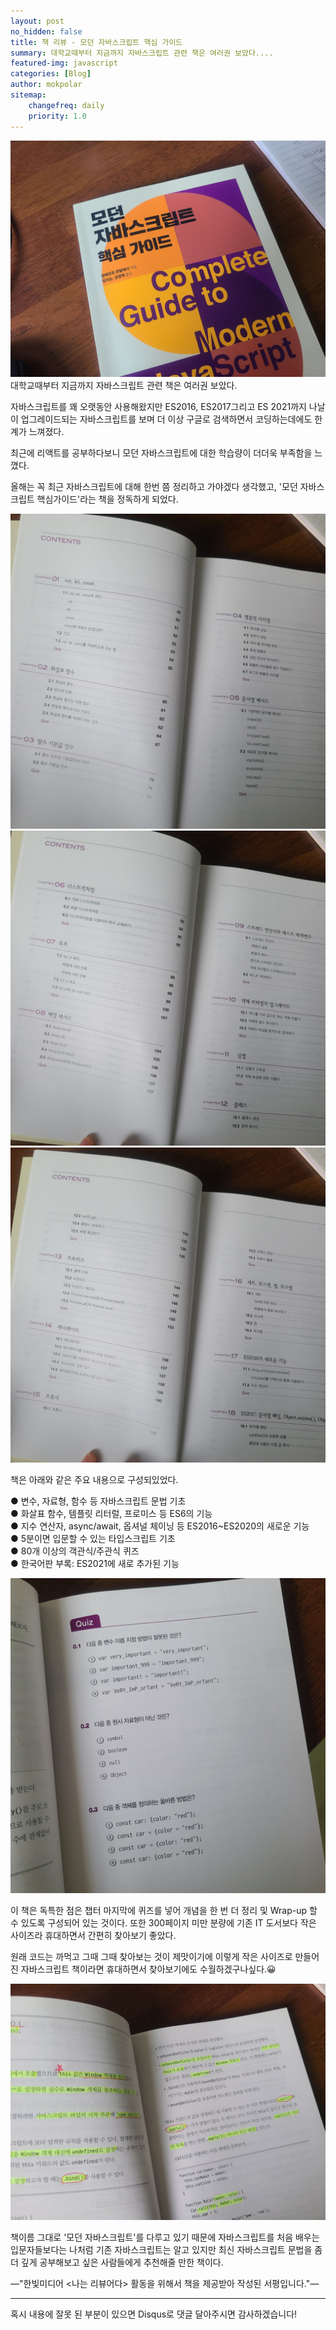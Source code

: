 ```yaml
---
layout: post
no_hidden: false
title: 책 리뷰 - 모던 자바스크립트 핵심 가이드
summary: 대학교때부터 지금까지 자바스크립트 관련 책은 여러권 보았다....
featured-img: javascript
categories: [Blog]
author: mokpolar
sitemap:
    changefreq: daily
    priority: 1.0
---
```


![](./../assets/img/posts/2021-06-22-01-01.jpeg)  
대학교때부터 지금까지 자바스크립트 관련 책은 여러권 보았다.

자바스크립트를 꽤 오랫동안 사용해왔지만 ES2016, ES2017그리고 ES 2021까지 나날이 업그레이드되는 자바스크립트를 보며 더 이상 구글로 검색하면서 코딩하는데에도 한계가 느껴졌다.

최근에 리액트를 공부하다보니 모던 자바스크립트에 대한 학습량이 더더욱 부족함을 느꼈다.

올해는 꼭 최근 자바스크립트에 대해 한번 쯤 정리하고 가야겠다 생각했고, '모던 자바스크립트 핵심가이드'라는 책을 정독하게 되었다.  

![](./../assets/img/posts/2021-06-22-01-02.jpeg)  
![](./../assets/img/posts/2021-06-22-01-03.jpeg)  
![](./../assets/img/posts/2021-06-22-01-04.jpeg)  


책은 아래와 같은 주요 내용으로 구성되있었다.

● 변수, 자료형, 함수 등 자바스크립트 문법 기초  
● 화살표 함수, 템플릿 리터럴, 프로미스 등 ES6의 기능  
● 지수 연산자, async/await, 옵셔널 체이닝 등 ES2016~ES2020의 새로운 기능  
● 5분이면 입문할 수 있는 타입스크립트 기초  
● 80개 이상의 객관식/주관식 퀴즈  
● 한국어판 부록: ES2021에 새로 추가된 기능  

![](./../assets/img/posts/2021-06-22-01-05.jpeg)  


이 책은 독특한 점은 챕터 마지막에 퀴즈를 넣어 개념을 한 번 더 정리 및 Wrap-up 할 수 있도록 구성되어 있는 것이다. 또한 300페이지 미만 분량에 기존 IT 도서보다 작은 사이즈라 휴대하면서 간편히 찾아보기 좋았다.

원래 코드는 까먹고 그때 그때 찾아보는 것이 제맛이기에 이렇게 작은 사이즈로 만들어진 자바스크립트 책이라면 휴대하면서 찾아보기에도 수월하겠구나싶다.😀

![](./../assets/img/posts/2021-06-22-01-06.jpeg)  


책이름 그대로 '모던 자바스크립트'를 다루고 있기 때문에 자바스크립트를 처음 배우는 입문자들보다는 나처럼 기존 자바스크립트는 알고 있지만 최신 자바스크립트 문법을 좀 더 깊게 공부해보고 싶은 사람들에게 추천해줄 만한 책이다.


—"한빛미디어 <나는 리뷰어다> 활동을 위해서 책을 제공받아 작성된 서평입니다."—

---

혹시 내용에 잘못 된 부분이 있으면 Disqus로 댓글 달아주시면 감사하겠습니다!
